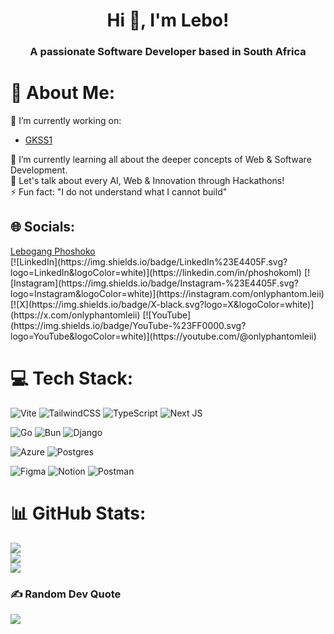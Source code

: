 <h1 align="center">Hi 👋, I'm Lebo!</h1>
<h3 align="center">A passionate Software Developer based in South Africa</h3>

# 💫 About Me:
🔭 I’m currently working on:<br>
- [GKSS1](https://github.com/0xlebogang/gkss1)<br>

🌱 I’m currently learning all about the deeper concepts of Web & Software Development.<br>
💬 Let's talk about every AI, Web & Innovation through Hackathons!<br>
⚡ Fun fact: "I do not understand what I cannot build"

## 🌐 Socials:
<div class="badge-base LI-profile-badge" data-locale="en_US" data-size="large" data-theme="dark" data-type="HORIZONTAL" data-vanity="phoshoko-ml" data-version="v1"><a class="badge-base__link LI-simple-link" href="https://za.linkedin.com/in/phoshoko-ml?trk=profile-badge">Lebogang Phoshoko</a></div>
[![LinkedIn](https://img.shields.io/badge/LinkedIn%23E4405F.svg?logo=LinkedIn&logoColor=white)](https://linkedin.com/in/phoshokoml) [![Instagram](https://img.shields.io/badge/Instagram-%23E4405F.svg?logo=Instagram&logoColor=white)](https://instagram.com/onlyphantom.leii) [![X](https://img.shields.io/badge/X-black.svg?logo=X&logoColor=white)](https://x.com/onlyphantomleii) [![YouTube](https://img.shields.io/badge/YouTube-%23FF0000.svg?logo=YouTube&logoColor=white)](https://youtube.com/@onlyphantomleii) 

# 💻 Tech Stack:
![Vite](https://img.shields.io/badge/vite-%23646CFF.svg?style=for-the-badge&logo=vite&logoColor=white) ![TailwindCSS](https://img.shields.io/badge/tailwindcss-%2338B2AC.svg?style=for-the-badge&logo=tailwind-css&logoColor=white) ![TypeScript](https://img.shields.io/badge/typescript-%23007ACC.svg?style=for-the-badge&logo=typescript&logoColor=white) ![Next JS](https://img.shields.io/badge/Next-black?style=for-the-badge&logo=next.js&logoColor=white)<br />

![Go](https://img.shields.io/badge/go-%2300ADD8.svg?style=for-the-badge&logo=go&logoColor=white) ![Bun](https://img.shields.io/badge/Bun-%23000000.svg?style=for-the-badge&logo=bun&logoColor=white)  ![Django](https://img.shields.io/badge/django-%23092E20.svg?style=for-the-badge&logo=django&logoColor=white)<br />

![Azure](https://img.shields.io/badge/azure-%230072C6.svg?style=for-the-badge&logo=microsoftazure&logoColor=white) ![Postgres](https://img.shields.io/badge/postgres-%23316192.svg?style=for-the-badge&logo=postgresql&logoColor=white)<br />

![Figma](https://img.shields.io/badge/figma-%23F24E1E.svg?style=for-the-badge&logo=figma&logoColor=white) ![Notion](https://img.shields.io/badge/Notion-%23000000.svg?style=for-the-badge&logo=notion&logoColor=white) ![Postman](https://img.shields.io/badge/Postman-FF6C37?style=for-the-badge&logo=postman&logoColor=white)

# 📊 GitHub Stats:
![](https://github-readme-stats.vercel.app/api?username=0xlebogang&theme=dark&hide_border=false&include_all_commits=false&count_private=false)<br/>
![](https://github-readme-streak-stats.herokuapp.com/?user=0xlebogang&theme=dark&hide_border=false)<br/>
![](https://github-readme-stats.vercel.app/api/top-langs/?username=0xlebogang&theme=dark&hide_border=false&include_all_commits=false&count_private=false&layout=compact)

<!-- ## 🏆 GitHub Trophies
![](https://github-profile-trophy.vercel.app/?username=oxlebogang&theme=radical&no-frame=false&no-bg=true&margin-w=4) -->

### ✍️ Random Dev Quote
![](https://quotes-github-readme.vercel.app/api?type=horizontal&theme=dark)
